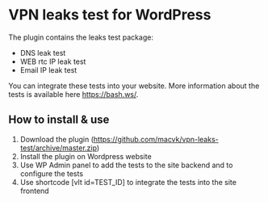 # VPN leaks test for WordPress

The plugin contains the leaks test package: 
- DNS leak test
- WEB rtc IP leak test
- Email IP leak test

You can integrate these tests into your website.
More information about the tests is available here https://bash.ws/.

## How to install & use 

1. Download the plugin (https://github.com/macvk/vpn-leaks-test/archive/master.zip)
2. Install the plugin on Wordpress website
3. Use WP Admin panel to add the tests to the site backend and to configure the tests
4. Use shortcode [vlt id=TEST_ID] to integrate the tests into the site frontend


